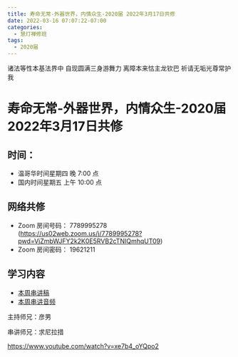 ```yaml
---
title: 寿命无常-外器世界，内情众生-2020届 2022年3月17日共修
date: 2022-03-16 07:07:22-07:00
categories:
  - 慧灯禅修班
tags:
  - 2020届
---
```

诸法等性本基法界中 自现圆满三身游舞力 
离障本来怙主龙钦巴 祈请无垢光尊常护我

# 寿命无常-外器世界，内情众生-2020届 2022年3月17日共修

## 时间：

* 温哥华时间星期四 晚 7:00 点
* 国内时间星期五 上午 10:00 点

## 网络共修
* Zoom 房间号码： 7789995278 (<https://us02web.zoom.us/j/7789995278?pwd=VjZmbWJFY2k2K0E5RVB2cTNIQmhqUT09>)
* Zoom 房间密码： 19621211

## 学习内容

* [本周串讲稿](/f/up/寿命无常（外器世界、内情世界）.docx)
* [本周串讲音频](/f/up/寿命无常（外器世界、内情世界）.m4a)

主持师兄：彦男

串讲师兄：求尼拉措

<https://www.youtube.com/watch?v=xe7b4_oYQpo2>